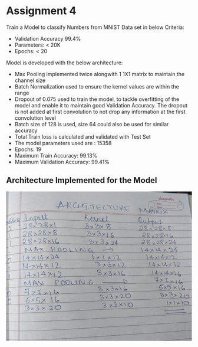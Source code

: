 # Assignment 4

Train a Model to classify Numbers from MNIST Data set in below Criteria: 
- Validation Accuracy 99.4%
- Parameters: < 20K
- Epochs: < 20

Model is developed with the below architecture: 
- Max Pooling implemented twice alongwith 1 1X1 matrix to maintain the channel size
- Batch Normalization used to ensure the kernel values are within the range
- Dropout of 0.075 used to train the model, to tackle overfitting of the model and enable it to maintain good Validation Accuracy. The dropout is not added at first convolution to not drop any information at the first convolution level 
- Batch size of 128 is used, size 64 could also be used for similar accuracy
- Total Train loss is calculated and validated with Test Set
- The model parameters used are : 15358
- Epochs: 19
- Maximum Train Accuracy: 99.13% 
- Maximum Validation Accuracy: 99.41%

## Architecture Implemented for the Model

![Architecture Image](https://github.com/Anjalichimnani/EVA4/blob/master/Assignment_4/Architecture.jpeg)

